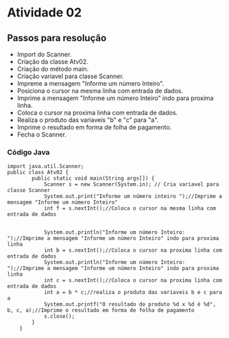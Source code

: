 <h1>Atividade 02</h1>

<h2>Passos para resolução</h2>

- Import do Scanner.
- Criação da classe Atv02.
- Criação do método main.
- Criação variavel para classe Scanner.
- Impreme a mensagem "Informe um número Inteiro".
- Posiciona o cursor na mesma linha com entrada de dados.
- Imprime a mensagem "Informe um número Inteiro" indo para proxima linha.
- Coloca o cursor na proxima linha com entrada de dados.
- Realiza o produto das variaveis "b" e "c" para "a".
- Imprime o resultado em forma de folha de pagamento.
- Fecha o Scanner.


<h3>Código Java</h3>

~~~~
import java.util.Scanner;
public class Atv02 {
        public static void main(String args[]) {
            Scanner s = new Scanner(System.in); // Cria variavel para classe Scanner
            System.out.print("Informe um número inteiro ");//Imprime a mensagem "Informe um número Inteiro"
            int f = s.nextInt();//Coloca o cursor na mesma linha com entrada de dados


            System.out.println("Informe um número Inteiro: ");//Imprime a mensagem "Informe um número Inteiro" indo para proxima linha
            int b = s.nextInt();//Coloca o cursor na proxima linha com entrada de dados
            System.out.println("Informe um número Inteiro: ");//Imprime a mensagem "Informe um número Inteiro" indo para proxima linha
            int c = s.nextInt();//Coloca o cursor na proxima linha com entrada de dados
            int a = b * c;//realiza o produto das variaveis b e c para a
            System.out.printf("O resultado do produto %d x %d é %d", b, c, a);//Imprime o resultado em forma de folha de pagamento
            s.close();
        }
    }
~~~~
